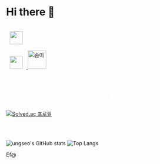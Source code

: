 # Hi there 👋

<!--
**ungseo/ungseo** is a ✨ _special_ ✨ repository because its `README.md` (this file) appears on your GitHub profile.


-->
<br>
<a href="https://www.instagram.com/ungseo/">
    <img 
        src="http://img.shields.io/badge/-instagram-390213?style=flat&logo=Instagram&link=https://www.instagram.com/ungseo/"
        style="height : 35px; margin-left : 10px; margin-right : 10px;"/>
</a>

<br>
<br>

<a href="https://dev-get-jop.tistory.com/">
    <img 
        src="https://img.shields.io/badge/Blog-dreamveloper-blueviolet?style=flat&logo=Tistory&link=https://www.dev-get-jop.tistory.com/"
        style="height : 35px; margin-left : 10px; margin-right : 10px;"/>
    <img
         src="https://img1.daumcdn.net/thumb/R1280x0/?scode=mtistory2&fname=https%3A%2F%2Fblog.kakaocdn.net%2Fdn%2FcoNYyf%2Fbtr49Ua4eQp%2FAHswq4KE96TSMeI0sL3cV1%2Fimg.webp" width="50px" alt="솜이">
</a>
<br><br>
<h1 style="color:White; Fontsize:20px;">BackJoon Algorithm Progress</h1>

[![Solved.ac 프로필](http://mazassumnida.wtf/api/v2/generate_badge?boj=ungseo)](https://solved.ac/ungseo)

<br><br>


![ungseo's GitHub stats](https://github-readme-stats.vercel.app/api?username=ungseo&show_icons=true&theme=moltack)&nbsp;![Top Langs](https://github-readme-stats.vercel.app/api/top-langs/?username=ungseo&layout=compact&theme=moltack&langs_count=3)

Ef@
